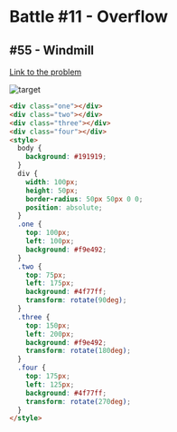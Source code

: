 # Battle #11 - Overflow

## #55 - Windmill

[Link to the problem](https://cssbattle.dev/play/55)

![target](https://cssbattle.dev/targets/55.png)

```html
<div class="one"></div>
<div class="two"></div>
<div class="three"></div>
<div class="four"></div>
<style>
  body {
    background: #191919;
  }
  div {
    width: 100px;
    height: 50px;
    border-radius: 50px 50px 0 0;
    position: absolute;
  }
  .one {
    top: 100px;
    left: 100px;
    background: #f9e492;
  }
  .two {
    top: 75px;
    left: 175px;
    background: #4f77ff;
    transform: rotate(90deg);
  }
  .three {
    top: 150px;
    left: 200px;
    background: #f9e492;
    transform: rotate(180deg);
  }
  .four {
    top: 175px;
    left: 125px;
    background: #4f77ff;
    transform: rotate(270deg);
  }
</style>
```
